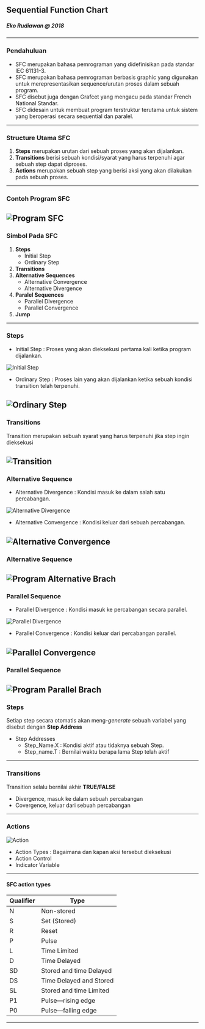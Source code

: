 ## Sequential Function Chart
##### Eko Rudiawan @ 2018
---

### Pendahuluan
* SFC merupakan bahasa pemrograman yang didefinisikan pada standar IEC 61131-3.
* SFC merupakan bahasa pemrograman berbasis graphic yang digunakan untuk merepresentasikan sequence/urutan proses dalam sebuah program.
* SFC disebut juga dengan Grafcet yang mengacu pada standar French National Standar.
* SFC didesain untuk membuat program terstruktur terutama untuk sistem yang beroperasi secara sequential dan paralel.
---

### Structure Utama SFC
1. **Steps** merupakan urutan dari sebuah proses yang akan dijalankan.
2. **Transitions** berisi sebuah kondisi/syarat yang harus terpenuhi agar sebuah step dapat diproses. 
3. **Actions** merupakan sebuah step yang berisi aksi yang akan dilakukan pada sebuah proses.
---

### Contoh Program SFC
![Program SFC](assets/image/program_sfc.png)
---

### Simbol Pada SFC
1. **Steps** 
    * Initial Step
    * Ordinary Step
2. **Transitions** 
3. **Alternative Sequences**
    * Alternative Convergence
    * Alternative Divergence
4. **Paralel Sequences**
    * Parallel Divergence
    * Parallel Convergence
5. **Jump**
---

### Steps
* Initial Step : Proses yang akan dieksekusi pertama kali ketika program dijalankan.

![Initial Step](assets/image/initial_step.png)

* Ordinary Step : Proses lain yang akan dijalankan ketika sebuah kondisi transition telah terpenuhi.

![Ordinary Step](assets/image/ordinary_step.png)
---

### Transitions
Transition merupakan sebuah syarat yang harus terpenuhi jika step ingin dieksekusi

![Transition](assets/image/transition.png)
---

### Alternative Sequence
* Alternative Divergence : Kondisi masuk ke dalam salah satu percabangan.

![Alternative Divergence](assets/image/alternative_divergence.png)

* Alternative Convergence : Kondisi keluar dari sebuah percabangan.

![Alternative Convergence](assets/image/alternative_convergence.png)
---

### Alternative Sequence
![Program Alternative Brach](assets/image/program_alternative_branch.png)
---

### Parallel Sequence
* Parallel Divergence : Kondisi masuk ke percabangan secara parallel.

![Parallel Divergence](assets/image/parallel_divergence.png)

* Parallel Convergence : Kondisi keluar dari percabangan parallel.

![Parallel Convergence](assets/image/parallel_convergence.png)
---

### Parallel Sequence
![Program Parallel Brach](assets/image/program_parallel_branch.png)
---

### Steps 
Setiap step secara otomatis akan meng-*generate* sebuah variabel yang disebut dengan **Step Address**
* Step Addresses
    * Step_Name.X : Kondisi aktif atau tidaknya sebuah Step.
    * Step_name.T : Bernilai waktu berapa lama Step telah aktif
---

### Transitions
Transition selalu bernilai akhir **TRUE/FALSE**
* Divergence, masuk ke dalam sebuah percabangan
* Covergence, keluar dari sebuah percabangan
---

### Actions
![Action](assets/image/program_action.png)
* Action Types : Bagaimana dan kapan aksi tersebut dieksekusi
* Action Control
* Indicator Variable
---

#### SFC action types
|Qualifier|Type|
|---------|----|
|N|Non-stored|
|S|Set (Stored)|
|R|Reset|
|P|Pulse|
|L|Time Limited|
|D|Time Delayed|
|SD|Stored and time Delayed|
|DS|Time Delayed and Stored|
|SL|Stored and time Limited|
|P1|Pulse—rising edge|
|P0|Pulse—falling edge|
---